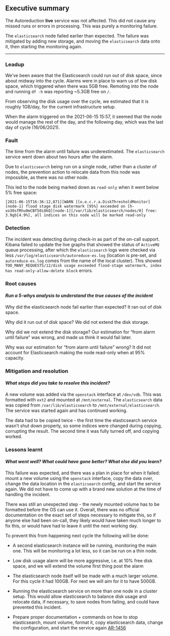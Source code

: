 ## Executive summary
The Autoreduction **live** service was not affected. This did not cause any missed runs or errors in processing. This was purely a monitoring failure.

The `elasticsearch` node failed earlier than expected. The failure was mitigated by adding new storage, and moving the `elasticsearch` data onto it, then starting the monitoring again.

----

### Leadup

We’ve been aware that the Elasticsearch could run out of disk space, since about midway into the cycle. Alarms were in place to warn us of low disk space, which triggered when there was 5GB free. Remoting into the node and running `df -h` was reporting ~5.3GB free on `/`. 

From observing the disk usage over the cycle, we estimated that it is roughly 1GB/day, for the current infrastructure setup. 

When the alarm triggered on the 2021-06-15 15:57, it seemed that the node would manage the rest of the day, and the following day, which was the last day of cycle (16/06/2021). 

### Fault

The time from the alarm until failure was underestimated. The `elasticsearch` service went down about two hours after the alarm. 

Due to `elasticsearch` being run on a single node, rather than a cluster of nodes, the prevention action to relocate data from this node was impossible, as there was no other node. 

This led to the node being marked down as `read-only` when it went below 5% free space:

```
[2021-06-15T16:36:12,871][WARN ][o.e.c.r.a.DiskThresholdMonitor] [node-1] flood stage disk watermark [95%] exceeded on [h-xo30sfRhu0mCBf50i8kQ][node-1][/var/lib/elasticsearch/nodes/0] free: 3.9gb[4.9%], all indices on this node will be marked read-only
```

### Detection

The incident was detecting during check-in as part of the on-call support. Kibana failed to update the live graphs that showed the status of `ActiveMQ` queue processing, after which the `elasticsearch` logs were checked via less `/var/log/elasticsearch/autoreduce-es.log` (location is pre-set, and `autoreduce-es.log` comes from the name of the local cluster). This showed `TOO_MANY_REQUESTS/12/disk usage exceeded flood-stage watermark, index has read-only-allow-delete block` errors.

### Root causes

#### _Run a 5-whys analysis to understand the true causes of the incident_

Why did the elasticsearch node fail earlier than expected? It ran out of disk space.

Why did it run out of disk space? We did not extend the disk storage.

Why did we not extend the disk storage? Our estimation for “from alarm until failure” was wrong, and made us think it would fail later.

Why was our estimation for “from alarm until failure” wrong? It did not account for Elasticsearch making the node read-only when at 95% capacity.

### Mitigation and resolution

#### _What steps did you take to resolve this incident?_

A new volume was added via the `openstack` interface at `/dev/vdb`. This was formatted with `ext2` and mounted at `/mnt/external`. The `elasticsearch` data was copied from `/var/lib/elasticsearch` to `/mnt/external/elasticsearch`. The service was started again and has continued working.

The data had to be copied twice - the first time the elasticsearch service wasn’t shut down properly, so some indices were changed during copying, corrupting the result. The second time it was fully turned off, and copying worked.

### Lessons learnt

#### _What went well? What could have gone better? What else did you learn?_

This failure was expected, and there was a plan in place for when it failed: mount a new volume using the `openstack` interface, copy the data over, change the data location in the `elasticsearch` config, and start the service again. We did not have to come up with a brand new solution at the time of handling the incident.

There was still an unexpected step - the newly mounted volume has to be formatted before the OS can use it. Overall, there was no official documentation on the exact set of steps necessary to mitigate this, so if anyone else had been on-call, they likely would have taken much longer to fix this, or would have had to leave it until the next working day.

To prevent this from happening next cycle the following will be done:

- A second elasticsearch instance will be running, monitoring the main one. This will be monitoring a lot less, so it can be run on a thin node.

- Low disk usage alarm will be more aggressive, i.e. at 10% free disk space, and we will extend the volume first thing post the alarm

- The elasticsearch node itself will be made with a much larger volume. For this cycle it had 100GB. For next we will aim for it to have 500GB.

- Running the elasticsearch service on more than one node in a cluster setup. This would allow elasticsearch to balance disk usage and relocate data, if necessary, to save nodes from failing, and could have prevented this incident.

- Prepare proper documentation + commands on how to stop elasticsearch, mount volume, format it, copy elasticsearch data, change the configuration, and start the service again [AR-1456](https://autoreduce.atlassian.net/browse/AR-1456)

